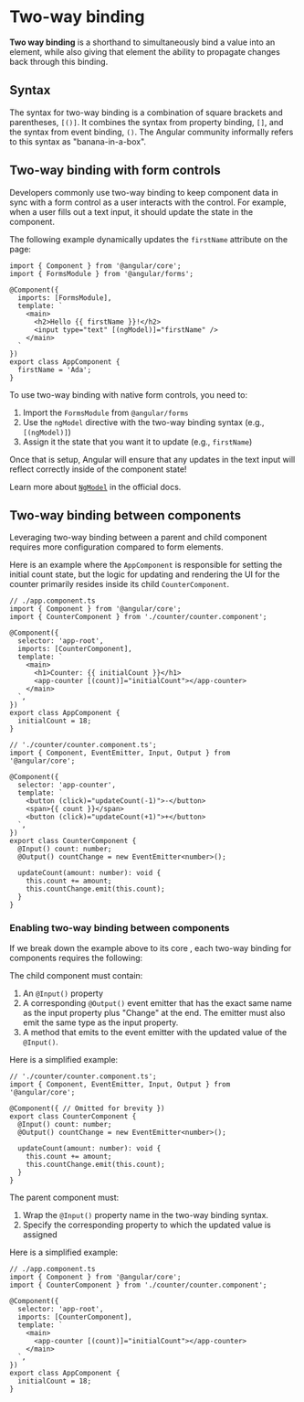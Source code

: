 # Two-way binding

**Two way binding** is a shorthand to simultaneously bind a value into an element, while also giving that element the ability to propagate changes back through this binding.

## Syntax

The syntax for two-way binding is a combination of square brackets and parentheses, `[()]`. It combines the syntax from property binding, `[]`, and the syntax from event binding, `()`. The Angular community informally refers to this syntax as "banana-in-a-box".

## Two-way binding with form controls

Developers commonly use two-way binding to keep component data in sync with a form control as a user interacts with the control. For example, when a user fills out a text input, it should update the state in the component.

The following example dynamically updates the `firstName` attribute on the page:

```angular-ts
import { Component } from '@angular/core';
import { FormsModule } from '@angular/forms';

@Component({
  imports: [FormsModule],
  template: `
    <main>
      <h2>Hello {{ firstName }}!</h2>
      <input type="text" [(ngModel)]="firstName" />
    </main>
  `
})
export class AppComponent {
  firstName = 'Ada';
}
```

To use two-way binding with native form controls, you need to:

1. Import the `FormsModule` from `@angular/forms`
1. Use the `ngModel` directive with the two-way binding syntax (e.g., `[(ngModel)]`)
1. Assign it the state that you want it to update (e.g., `firstName`)

Once that is setup, Angular will ensure that any updates in the text input will reflect correctly inside of the component state!

Learn more about [`NgModel`](guide/directives#displaying-and-updating-properties-with-ngmodel) in the official docs.

## Two-way binding between components

Leveraging two-way binding between a parent and child component requires more configuration compared to form elements.

Here is an example where the `AppComponent` is responsible for setting the initial count state, but the logic for updating and rendering the UI for the counter primarily resides inside its child `CounterComponent`.

```angular-ts
// ./app.component.ts
import { Component } from '@angular/core';
import { CounterComponent } from './counter/counter.component';

@Component({
  selector: 'app-root',
  imports: [CounterComponent],
  template: `
    <main>
      <h1>Counter: {{ initialCount }}</h1>
      <app-counter [(count)]="initialCount"></app-counter>
    </main>
  `,
})
export class AppComponent {
  initialCount = 18;
}
```

```angular-ts
// './counter/counter.component.ts';
import { Component, EventEmitter, Input, Output } from '@angular/core';

@Component({
  selector: 'app-counter',
  template: `
    <button (click)="updateCount(-1)">-</button>
    <span>{{ count }}</span>
    <button (click)="updateCount(+1)">+</button>
  `,
})
export class CounterComponent {
  @Input() count: number;
  @Output() countChange = new EventEmitter<number>();

  updateCount(amount: number): void {
    this.count += amount;
    this.countChange.emit(this.count);
  }
}
```

### Enabling two-way binding between components

If we break down the example above to its core , each two-way binding for components requires the following:

The child component must contain:

1. An `@Input()` property
1. A corresponding `@Output()` event emitter that has the exact same name as the input property plus "Change" at the end. The emitter must also emit the same type as the input property.
1. A method that emits to the event emitter with the updated value of the `@Input()`.

Here is a simplified example:

```angular-ts
// './counter/counter.component.ts';
import { Component, EventEmitter, Input, Output } from '@angular/core';

@Component({ // Omitted for brevity })
export class CounterComponent {
  @Input() count: number;
  @Output() countChange = new EventEmitter<number>();

  updateCount(amount: number): void {
    this.count += amount;
    this.countChange.emit(this.count);
  }
}
```

The parent component must:

1. Wrap the `@Input()` property name in the two-way binding syntax.
1. Specify the corresponding property to which the updated value is assigned

Here is a simplified example:

```angular-ts
// ./app.component.ts
import { Component } from '@angular/core';
import { CounterComponent } from './counter/counter.component';

@Component({
  selector: 'app-root',
  imports: [CounterComponent],
  template: `
    <main>
      <app-counter [(count)]="initialCount"></app-counter>
    </main>
  `,
})
export class AppComponent {
  initialCount = 18;
}
```
